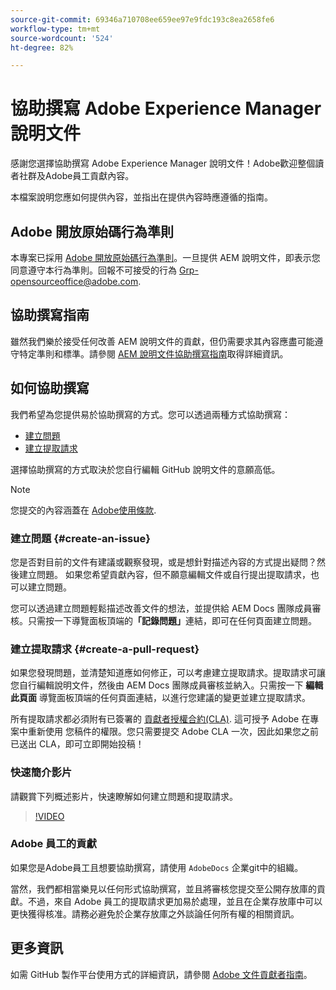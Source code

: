 ```yaml
---
source-git-commit: 69346a710708ee659ee97e9fdc193c8ea2658fe6
workflow-type: tm+mt
source-wordcount: '524'
ht-degree: 82%

---
```

# 協助撰寫 Adobe Experience Manager 說明文件

感謝您選擇協助撰寫 Adobe Experience Manager 說明文件！Adobe歡迎整個讀者社群及Adobe員工貢獻內容。

本檔案說明您應如何提供內容，並指出在提供內容時應遵循的指南。

## Adobe 開放原始碼行為準則

本專案已採用 [Adobe 開放原始碼行為準則](code-of-conduct.md)。一旦提供 AEM 說明文件，即表示您同意遵守本行為準則。回報不可接受的行為 [Grp-opensourceoffice@adobe.com](mailto:Grp-opensourceoffice@adobe.com).

## 協助撰寫指南

雖然我們樂於接受任何改善 AEM 說明文件的貢獻，但仍需要求其內容應盡可能遵守特定準則和標準。請參閱 [AEM 說明文件協助撰寫指南](guidelines.md)取得詳細資訊。

## 如何協助撰寫

我們希望為您提供易於協助撰寫的方式。您可以透過兩種方式協助撰寫：

* [建立問題](#create-an-issue)
* [建立提取請求](#create-a-pull-request)

選擇協助撰寫的方式取決於您自行編輯 GitHub 說明文件的意願高低。

>[!NOTE]
>
>您提交的內容涵蓋在 [Adobe使用條款](https://www.adobe.com/tw/legal/terms.html).

### 建立問題 {#create-an-issue}

您是否對目前的文件有建議或觀察發現，或是想針對描述內容的方式提出疑問？然後建立問題。 如果您希望貢獻內容，但不願意編輯文件或自行提出提取請求，也可以建立問題。

您可以透過建立問題輕鬆描述改善文件的想法，並提供給 AEM Docs 團隊成員審核。只需按一下導覽面板頂端的&#x200B;**「記錄問題」**&#x200B;連結，即可在任何頁面建立問題。

### 建立提取請求 {#create-a-pull-request}

如果您發現問題，並清楚知道應如何修正，可以考慮建立提取請求。提取請求可讓您自行編輯說明文件，然後由 AEM Docs 團隊成員審核並納入。只需按一下 **編輯此頁面** 導覽面板頂端的任何頁面連結，以進行您建議的變更並建立提取請求。

所有提取請求都必須附有已簽署的 [貢獻者授權合約(CLA)](https://opensource.adobe.com/cla.html). 這可授予 Adobe 在專案中重新使用
您稿件的權限。您只需要提交 Adobe CLA 一次，因此如果您之前已送出 CLA，即可立即開始投稿！

### 快速簡介影片

請觀賞下列概述影片，快速瞭解如何建立問題和提取請求。

>[!VIDEO](https://video.tv.adobe.com/v/27069)

### Adobe 員工的貢獻

如果您是Adobe員工且想要協助撰寫，請使用 `AdobeDocs` 企業git中的組織。

當然，我們都相當樂見以任何形式協助撰寫，並且將審核您提交至公開存放庫的貢獻。不過，來自 Adobe 員工的提取請求更加易於處理，並且在企業存放庫中可以更快獲得核准。請務必避免於企業存放庫之外談論任何所有權的相關資訊。

## 更多資訊

如需 GitHub 製作平台使用方式的詳細資訊，請參閱 [Adobe 文件貢獻者指南](https://experienceleague.adobe.com/docs/contributor/contributor-guide/introduction.html?lang=zh-Hant)。
